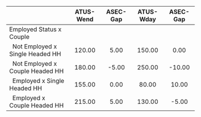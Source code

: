 
|                      |    ATUS-Wend |     ASEC-Gap |    ATUS-Wday |     ASEC-Gap |
| -------------------- | :----------: | :----------: | :----------: | :----------: |
| Employed Status x Couple |              |              |              |              |
| &nbsp;&nbsp;Not Employed x Single Headed HH |       120.00 |         5.00 |       150.00 |         0.00 |
| &nbsp;&nbsp;Not Employed x Couple Headed HH |       180.00 |        -5.00 |       250.00 |       -10.00 |
| &nbsp;&nbsp;Employed x Single Headed HH |       155.00 |         0.00 |        80.00 |        10.00 |
| &nbsp;&nbsp;Employed x Couple Headed HH |       215.00 |         5.00 |       130.00 |        -5.00 |

